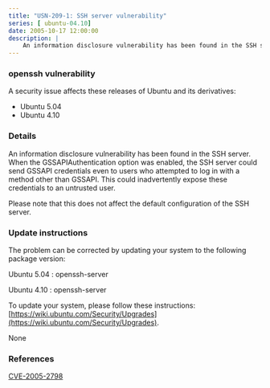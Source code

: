 ```yaml
---
title: "USN-209-1: SSH server vulnerability"
series: [ ubuntu-04.10]
date: 2005-10-17 12:00:00
description: |
    An information disclosure vulnerability has been found in the SSH server. When the GSSAPIAuthentication option was enabled, the SSH server could send GSSAPI credentials even to users who attempted to log in with a method other than GSSAPI. This could inadvertently expose these credentials to an untrusted user.
--- 
```

 
### openssh vulnerability

A security issue affects these releases of Ubuntu and its derivatives:

* Ubuntu 5.04
* Ubuntu 4.10

### Details

An information disclosure vulnerability has been found in the SSH server. When the GSSAPIAuthentication option was enabled, the SSH server could send GSSAPI credentials even to users who attempted to log in with a method other than GSSAPI. This could inadvertently expose these credentials to an untrusted user.

Please note that this does not affect the default configuration of the SSH server.

### Update instructions

The problem can be corrected by updating your system to the following package version:

Ubuntu 5.04
 : openssh-server 

Ubuntu 4.10
 : openssh-server 

To update your system, please follow these instructions: [https://wiki.ubuntu.com/Security/Upgrades](https://wiki.ubuntu.com/Security/Upgrades).

None

### References

 [CVE-2005-2798](http://people.ubuntu.com/~ubuntu-security/cve/CVE-2005-2798)
 
